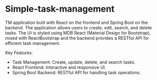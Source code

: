 # Simple-task-management
TM application built with React on the frontend and Spring Boot on the backend.
The application allows users to create, edit, search, and delete tasks.
The UI is styled using MDB React (Material Design for Bootstrap), mixed with ReactBootstrap and the backend provides a RESTful API for efficient task management.

Key Features:
- Task Management: Create, update, delete, and search tasks.
- React Frontend: Interactive and responsive UI.
- Spring Boot Backend: RESTful API for handling task operations.
